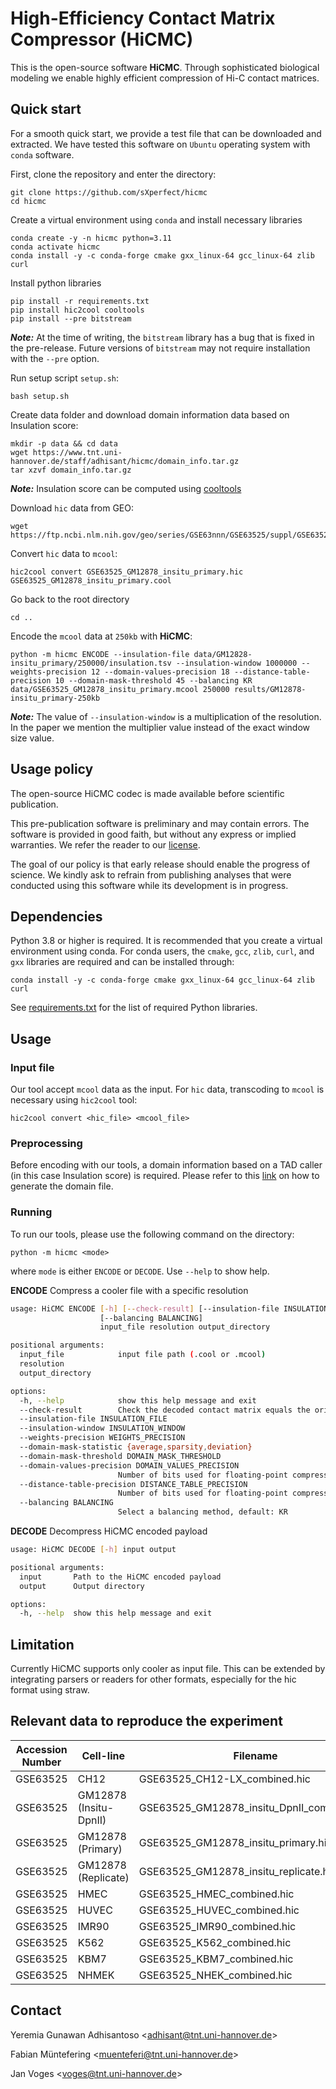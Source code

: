 # High-Efficiency Contact Matrix Compressor (HiCMC)

This is the open-source software **HiCMC**.
Through sophisticated biological modeling we enable highly efficient compression of Hi-C contact matrices.

## Quick start

For a smooth quick start, we provide a test file that can be downloaded and extracted.
We have tested this software on `Ubuntu` operating system with `conda` software.

First, clone the repository and enter the directory:

```shell
git clone https://github.com/sXperfect/hicmc
cd hicmc
```

Create a virtual environment using `conda` and install necessary libraries
```shell
conda create -y -n hicmc python=3.11
conda activate hicmc
conda install -y -c conda-forge cmake gxx_linux-64 gcc_linux-64 zlib curl
```

Install python libraries
```shell
pip install -r requirements.txt
pip install hic2cool cooltools
pip install --pre bitstream
```
***Note:*** At the time of writing, the `bitstream` library has a bug that is fixed in the pre-release. 
Future versions of `bitstream` may not require installation with the `--pre` option.

Run setup script `setup.sh`:
```shell
bash setup.sh
```

Create data folder and download domain information data based on Insulation score:
```shell
mkdir -p data && cd data
wget https://www.tnt.uni-hannover.de/staff/adhisant/hicmc/domain_info.tar.gz 
tar xzvf domain_info.tar.gz
```
***Note:*** Insulation score can be computed using [cooltools](https://cooltools.readthedocs.io/en/latest/notebooks/insulation_and_boundaries.html)

Download `hic` data from GEO:
```shell
wget https://ftp.ncbi.nlm.nih.gov/geo/series/GSE63nnn/GSE63525/suppl/GSE63525%5FGM12878%5Finsitu%5Fprimary%2Ehic
```

Convert `hic` data to `mcool`:
```shell
hic2cool convert GSE63525_GM12878_insitu_primary.hic GSE63525_GM12878_insitu_primary.cool
```

Go back to the root directory
```
cd ..
```

Encode the `mcool` data at `250kb` with **HiCMC**:
```shell
python -m hicmc ENCODE --insulation-file data/GM12828-insitu_primary/250000/insulation.tsv --insulation-window 1000000 --weights-precision 12 --domain-values-precision 18 --distance-table-precision 10 --domain-mask-threshold 45 --balancing KR data/GSE63525_GM12878_insitu_primary.mcool 250000 results/GM12878-insitu_primary-250kb
```
***Note:*** The value of `--insulation-window` is a multiplication of the resolution. In the paper we mention the multiplier value instead of the exact window size value.

## Usage policy

The open-source HiCMC codec is made available before scientific publication.

This pre-publication software is preliminary and may contain errors.
The software is provided in good faith, but without any express or implied warranties.
We refer the reader to our [license](LICENSE).

The goal of our policy is that early release should enable the progress of science.
We kindly ask to refrain from publishing analyses that were conducted using this software while its development is in progress.

## Dependencies

Python 3.8 or higher is required.
It is recommended that you create a virtual environment using conda.
For conda users, the `cmake`, `gcc`, `zlib`, `curl`, and `gxx` libraries are required and can be installed through:

```shell
conda install -y -c conda-forge cmake gxx_linux-64 gcc_linux-64 zlib curl
```

See [requirements.txt](requirements.txt) for the list of required Python libraries.

## Usage

### Input file
Our tool accept `mcool` data as the input.
For `hic` data, transcoding to `mcool` is necessary using `hic2cool` tool:
```shell
hic2cool convert <hic_file> <mcool_file>
```

### Preprocessing
Before encoding with our tools, a domain information based on a TAD caller (in this case Insulation score) is required.
Please refer to this [link](https://cooltools.readthedocs.io/en/latest/notebooks/insulation_and_boundaries.html) on how to generate the domain file.

### Running
To run our tools, please use the following command on the directory:
```shell
python -m hicmc <mode>
```
where `mode` is either `ENCODE` or `DECODE`.
Use `--help` to show help.

**ENCODE** Compress a cooler file with a specific resolution
```bash
usage: HiCMC ENCODE [-h] [--check-result] [--insulation-file INSULATION_FILE] [--insulation-window INSULATION_WINDOW] [--weights-precision WEIGHTS_PRECISION] [--domain-mask-statistic {average,sparsity,deviation}] [--domain-mask-threshold DOMAIN_MASK_THRESHOLD] [--domain-values-precision DOMAIN_VALUES_PRECISION] [--distance-table-precision DISTANCE_TABLE_PRECISION]
                    [--balancing BALANCING]
                    input_file resolution output_directory

positional arguments:
  input_file            input file path (.cool or .mcool)
  resolution
  output_directory

options:
  -h, --help            show this help message and exit
  --check-result        Check the decoded contact matrix equals the original matrix
  --insulation-file INSULATION_FILE
  --insulation-window INSULATION_WINDOW
  --weights-precision WEIGHTS_PRECISION
  --domain-mask-statistic {average,sparsity,deviation}
  --domain-mask-threshold DOMAIN_MASK_THRESHOLD
  --domain-values-precision DOMAIN_VALUES_PRECISION
                        Number of bits used for floating-point compression
  --distance-table-precision DISTANCE_TABLE_PRECISION
                        Number of bits used for floating-point compression
  --balancing BALANCING
                        Select a balancing method, default: KR
```

**DECODE** Decompress HiCMC encoded payload
```bash
usage: HiCMC DECODE [-h] input output

positional arguments:
  input       Path to the HiCMC encoded payload
  output      Output directory

options:
  -h, --help  show this help message and exit
```

## Limitation

Currently HiCMC supports only cooler as input file.
This can be extended by integrating parsers or readers for other formats, especially for the hic format using straw.

## Relevant data to reproduce the experiment
       
| Accession Number | Cell-line | Filename |
| -----| ----- | ----- |
| GSE63525 | CH12 | GSE63525_CH12-LX_combined.hic |
| GSE63525 | GM12878 (Insitu-DpnII) |  GSE63525_GM12878_insitu_DpnII_combined.hic |
| GSE63525 | GM12878 (Primary) | GSE63525_GM12878_insitu_primary.hic |
| GSE63525 | GM12878 (Replicate) | GSE63525_GM12878_insitu_replicate.hic |
| GSE63525 | HMEC | GSE63525_HMEC_combined.hic |
| GSE63525 | HUVEC | GSE63525_HUVEC_combined.hic |
| GSE63525 | IMR90 | GSE63525_IMR90_combined.hic |
| GSE63525 | K562 | GSE63525_K562_combined.hic |
| GSE63525 | KBM7 |  GSE63525_KBM7_combined.hic |
| GSE63525 | NHMEK |  GSE63525_NHEK_combined.hic |


## Contact

Yeremia Gunawan Adhisantoso <[adhisant@tnt.uni-hannover.de](mailto:adhisant@tnt.uni-hannover.de)>

Fabian Müntefering <[muenteferi@tnt.uni-hannover.de](mailto:muenteferi@tnt.uni-hannover.de)>

Jan Voges <[voges@tnt.uni-hannover.de](mailto:voges@tnt.uni-hannover.de)>